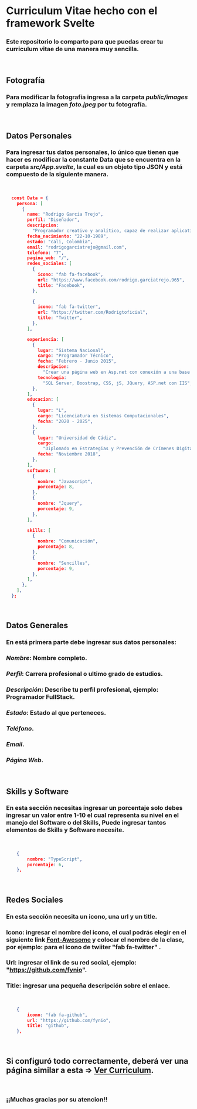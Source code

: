 # Curriculum Vitae hecho con el framework Svelte

### Este repositorio lo comparto para que puedas crear tu curriculum vitae de una manera muy sencilla.

&nbsp;

## Fotografía

### Para modificar la fotografía ingresa a la carpeta ***public/images*** y remplaza la imagen ***foto.jpeg*** por tu fotografía.

&nbsp;

## Datos Personales  

### Para ingresar tus datos personales, lo único que tienen que hacer es modificar la constante Data que se encuentra en la carpeta ***src/App.svelte***, la cual es un objeto tipo JSON y está compuesto de la siguiente manera.

&nbsp;

``` json
  const Data = {
    persona: [
      {
        name: "Rodrigo Garcia Trejo",
        perfil: "Diseñador",
        descripcion:
          "Programador creativo y analítico, capaz de realizar aplicativos eficientes y eficaces, acostumbrado a trabajar bajo presión y capaz de resolver problemas a través del uso de la tecnología web.",
        fecha_nacimiento: "22-10-1989",
        estado: "cali, Colombia",
        email: "rodrigogarciatrejo@gmail.com",
        telefono: "7",
        pagina_web: "/",
        redes_sociales: [
          {
            icono: "fab fa-facebook",
            url: "https://www.facebook.com/rodrigo.garciatrejo.965",
            title: "Facebook",
          },

          {
            icono: "fab fa-twitter",
            url: "https://twitter.com/Rodrigtoficial",
            title: "Twitter",
          },
        ],

        experiencia: [
          {
            lugar: "Sistema Nacional",
            cargo: "Programador Técnico",
            fecha: "Febrero - Junio 2015",
            descripcion:
              "Crear una página web en Asp.net con conexión a una base de datos hecha en SQL Server utilizando Ajax donde implemente bootstrap, CSS, JavaScript y gráficas para un Cubo OLAP ",
            tecnologia:
              "SQL Server, Boostrap, CSS, jS, JQuery, ASP.net con IIS",
          },
        ],
        educacion: [
          {
            lugar: "L",
            cargo: "Licenciatura en Sistemas Computacionales",
            fecha: "2020 - 2025",
          },
          {
            lugar: "Universidad de Cádiz",
            cargo:
              "Diplomado en Estrategias y Prevención de Crímenes Digitales",
            fecha: "Noviembre 2018",
          },
        ],
        software: [
          {
            nombre: "Javascript",
            porcentaje: 8,
          },
          {
            nombre: "Jquery",
            porcentaje: 9,
          },
        ],

        skills: [
          {
            nombre: "Comunicación",
            porcentaje: 8,
          },
          {
            nombre: "Sencilles",
            porcentaje: 9,
          },
        ],
      },
    ],
  };
```




&nbsp;
## Datos Generales

### En está primera parte debe ingresar sus datos personales:
### ***Nombre***: Nombre completo.
### ***Perfil***: Carrera profesional o ultimo grado de estudios.
### ***Descripción***: Describe tu perfil profesional, ejemplo: Programador FullStack.
### ***Estado***: Estado al que perteneces.
### ***Teléfono***.
### ***Email***.
### ***Página Web***.

&nbsp;
&nbsp;
## Skills y Software
### En esta sección necesitas ingresar un porcentaje solo debes ingresar un valor entre 1-10 el cual representa su nivel en el manejo del Software o del Skills, Puede ingresar tantos elementos de Skills y Software necesite.
&nbsp;

```json
    {
        nombre: "TypeScript",
        porcentaje: 6,
    },
```

&nbsp;
## Redes Sociales
### En esta sección necesita un icono, una url y un title. 
### Icono: ingresar el nombre del icono, el cual podrás elegir en el siguiente link [Font-Awesome](https://fontawesome.com/icons?d=gallery) y colocar el nombre de la clase, por ejemplo: para el icono de twiiter "fab fa-twitter" . 
### Url: ingresar el link de su red social, ejemplo: "https://github.com/fynio". 
### Title: ingresar una pequeña descripción sobre el enlace.
&nbsp;

```json
    {
        icono: "fab fa-github",
        url: "https://github.com/fynio",
        title: "github",
    },
```
&nbsp;
## Si configuró todo correctamente, deberá ver una página similar a esta => [Ver Curriculum](https://distracted-hamilton-2c2349.netlify.app/).

&nbsp;
### ¡¡Muchas gracias por su atencion!!

